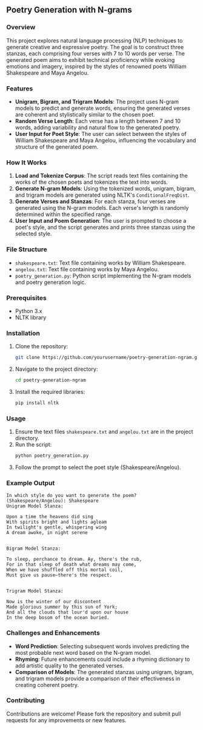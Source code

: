 ## Poetry Generation with N-grams

### Overview
This project explores natural language processing (NLP) techniques to generate creative and expressive poetry. The goal is to construct three stanzas, each comprising four verses with 7 to 10 words per verse. The generated poem aims to exhibit technical proficiency while evoking emotions and imagery, inspired by the styles of renowned poets William Shakespeare and Maya Angelou.

### Features
- **Unigram, Bigram, and Trigram Models**: The project uses N-gram models to predict and generate words, ensuring the generated verses are coherent and stylistically similar to the chosen poet.
- **Random Verse Length**: Each verse has a length between 7 and 10 words, adding variability and natural flow to the generated poetry.
- **User Input for Poet Style**: The user can select between the styles of William Shakespeare and Maya Angelou, influencing the vocabulary and structure of the generated poem.

### How It Works

1. **Load and Tokenize Corpus**: The script reads text files containing the works of the chosen poets and tokenizes the text into words.
2. **Generate N-gram Models**: Using the tokenized words, unigram, bigram, and trigram models are generated using NLTK's `ConditionalFreqDist`.
3. **Generate Verses and Stanzas**: For each stanza, four verses are generated using the N-gram models. Each verse's length is randomly determined within the specified range.
4. **User Input and Poem Generation**: The user is prompted to choose a poet's style, and the script generates and prints three stanzas using the selected style.

### File Structure
- `shakespeare.txt`: Text file containing works by William Shakespeare.
- `angelou.txt`: Text file containing works by Maya Angelou.
- `poetry_generation.py`: Python script implementing the N-gram models and poetry generation logic.

### Prerequisites
- Python 3.x
- NLTK library

### Installation
1. Clone the repository:
   ```bash
   git clone https://github.com/yourusername/poetry-generation-ngram.git
   ```
2. Navigate to the project directory:
   ```bash
   cd poetry-generation-ngram
   ```
3. Install the required libraries:
   ```bash
   pip install nltk
   ```

### Usage
1. Ensure the text files `shakespeare.txt` and `angelou.txt` are in the project directory.
2. Run the script:
   ```bash
   python poetry_generation.py
   ```
3. Follow the prompt to select the poet style (Shakespeare/Angelou).

### Example Output
```plaintext
In which style do you want to generate the poem? (Shakespeare/Angelou): Shakespeare
Unigram Model Stanza:

Upon a time the heavens did sing
With spirits bright and lights agleam
In twilight's gentle, whispering wing
A dream awoke, in night serene


Bigram Model Stanza:

To sleep, perchance to dream. Ay, there's the rub,
For in that sleep of death what dreams may come,
When we have shuffled off this mortal coil,
Must give us pause—there's the respect.


Trigram Model Stanza:

Now is the winter of our discontent
Made glorious summer by this sun of York;
And all the clouds that lour'd upon our house
In the deep bosom of the ocean buried.
```

### Challenges and Enhancements
- **Word Prediction**: Selecting subsequent words involves predicting the most probable next word based on the N-gram model.
- **Rhyming**: Future enhancements could include a rhyming dictionary to add artistic quality to the generated verses.
- **Comparison of Models**: The generated stanzas using unigram, bigram, and trigram models provide a comparison of their effectiveness in creating coherent poetry.

### Contributing
Contributions are welcome! Please fork the repository and submit pull requests for any improvements or new features.
